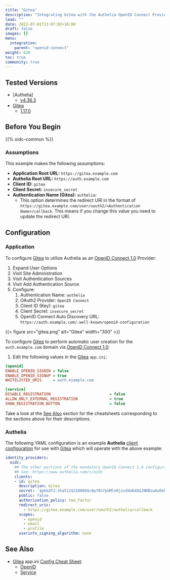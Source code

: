 ```yaml
---
title: "Gitea"
description: "Integrating Gitea with the Authelia OpenID Connect Provider."
lead: ""
date: 2022-07-01T13:07:02+10:00
draft: false
images: []
menu:
  integration:
    parent: "openid-connect"
weight: 620
toc: true
community: true
---
```


## Tested Versions

* [Authelia]
  * [v4.36.3](https://github.com/authelia/authelia/releases/tag/v4.36.3)
* [Gitea]
  * [1.17.0](https://github.com/go-gitea/gitea/releases/tag/v1.17.0)

## Before You Begin

{{% oidc-common %}}

### Assumptions

This example makes the following assumptions:

* __Application Root URL:__ `https://gitea.example.com`
* __Authelia Root URL:__ `https://auth.example.com`
* __Client ID:__ `gitea`
* __Client Secret:__ `insecure_secret`
* __Authentication Name (Gitea):__ `authelia`:
    * This option determines the redirect URI in the format of
      `https://gitea.example.com/user/oauth2/<Authentication Name>/callback`.
      This means if you change this value you need to update the redirect URI.

## Configuration

### Application

To configure [Gitea] to utilize Authelia as an [OpenID Connect 1.0] Provider:

1. Expand User Options
2. Visit Site Administration
3. Visit Authentication Sources
4. Visit Add Authentication Source
5. Configure:
   1. Authentication Name: `authelia`
   2. OAuth2 Provider: `OpenID Connect`
   3. Client ID (Key): `gitea`
   4. Client Secret: `insecure_secret`
   5. OpenID Connect Auto Discovery URL: `https://auth.example.com/.well-known/openid-configuration`

{{< figure src="gitea.png" alt="Gitea" width="300" >}}

To configure [Gitea] to perform automatic user creation for the `auth.example.com` domain via [OpenID Connect 1.0]:

1. Edit the following values in the [Gitea] `app.ini`:
```ini
[openid]
ENABLE_OPENID_SIGNIN = false
ENABLE_OPENID_SIGNUP = true
WHITELISTED_URIS     = auth.example.com

[service]
DISABLE_REGISTRATION                          = false
ALLOW_ONLY_EXTERNAL_REGISTRATION              = true
SHOW_REGISTRATION_BUTTON                      = false
```

Take a look at the [See Also](#see-also) section for the cheatsheets corresponding to the sections above for their
descriptions.

### Authelia

The following YAML configuration is an example __Authelia__
[client configuration](../../../configuration/identity-providers/open-id-connect.md#clients) for use with [Gitea] which
will operate with the above example:

```yaml
identity_providers:
  oidc:
    ## The other portions of the mandatory OpenID Connect 1.0 configuration go here.
    ## See: https://www.authelia.com/c/oidc
    clients:
    - id: gitea
      description: Gitea
      secret: '$pbkdf2-sha512$310000$c8p78n7pUMln0jzvd4aK4Q$JNRBzwAo0ek5qKn50cFzzvE9RXV88h1wJn5KGiHrD0YKtZaR/nCb2CJPOsKaPK0hjf.9yHxzQGZziziccp6Yng'  # The digest of 'insecure_secret'.
      public: false
      authorization_policy: two_factor
      redirect_uris:
        - https://gitea.example.com/user/oauth2/authelia/callback
      scopes:
        - openid
        - email
        - profile
      userinfo_signing_algorithm: none
```

## See Also

- [Gitea] app.ini [Config Cheat Sheet](https://docs.gitea.io/en-us/config-cheat-sheet):
  - [OpenID](https://docs.gitea.io/en-us/config-cheat-sheet/#openid-openid)
  - [Service](https://docs.gitea.io/en-us/config-cheat-sheet/#service-service)

[Gitea]: https://gitea.io/
[OpenID Connect 1.0]: ../../openid-connect/introduction.md
